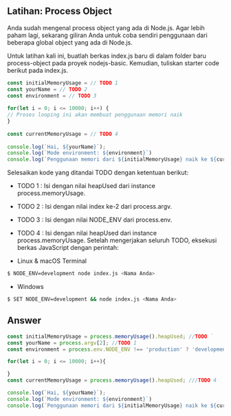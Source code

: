 ## Latihan: Process Object
Anda sudah mengenal process object yang ada di Node.js. Agar lebih paham lagi, sekarang giliran Anda untuk coba sendiri penggunaan dari beberapa global object yang ada di Node.js.

Untuk latihan kali ini, buatlah berkas index.js baru di dalam folder baru process-object pada proyek nodejs-basic.
Kemudian, tuliskan starter code berikut pada index.js.
```js
const initialMemoryUsage = // TODO 1
const yourName = // TODO 2
const environment = // TODO 3
 
for(let i = 0; i <= 10000; i++) {
// Proses looping ini akan membuat penggunaan memori naik
}
 
const currentMemoryUsage = // TODO 4
 
console.log(`Hai, ${yourName}`);
console.log(`Mode environment: ${environment}`)
console.log(`Penggunaan memori dari ${initialMemoryUsage} naik ke ${currentMemoryUsage}`);
```

Selesaikan kode yang ditandai TODO dengan ketentuan berikut:

- TODO 1 : Isi dengan nilai heapUsed dari instance process.memoryUsage.
- TODO 2 : Isi dengan nilai index ke-2 dari process.argv.
- TODO 3 : Isi dengan nilai NODE_ENV dari process.env.
- TODO 4 : Isi dengan nilai heapUsed dari instance process.memoryUsage.
Setelah mengerjakan seluruh TODO, eksekusi berkas JavaScript dengan perintah: 

- Linux & macOS Terminal
```bash
$ NODE_ENV=development node index.js <Nama Anda>
```
- Windows
```bash
$ SET NODE_ENV=development && node index.js <Nama Anda> 
```

## Answer
```js
const initialMemoryUsage = process.memoryUsage().heapUsed; //TODO `
const yourName = process.argv[2]; //TODO 1
const environment = process.env.NODE_ENV !== 'production' ? 'development' : 'aji.wahidin'; //TOOD 3

for(let i = 0; i <= 10000; i++){

}
const currentMemoryUsage = process.memoryUsage().heapUsed; ///TODO 4

console.log(`Hai, ${yourName}`);
console.log(`Mode environment: ${environment}`)
console.log(`Penggunaan memori dari ${initialMemoryUsage} naik ke ${currentMemoryUsage}`);
```